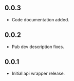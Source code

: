 ## 0.0.3

* Code documentation added.
 
## 0.0.2

* Pub dev description fixes. 

## 0.0.1

* Initial api wrapper release.
